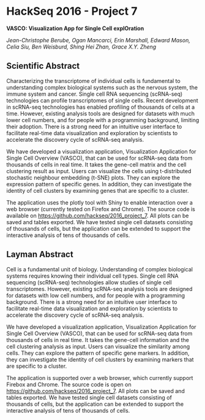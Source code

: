 # HackSeq 2016 - Project 7

**VASCO: Visualization App for Single Cell explOration**

_Jean-Christophe Berube, Ogan Mancarci, Erin Marshall, Edward Mason, Celia Siu, Ben Weisburd, Shing Hei Zhan, Grace X.Y. Zheng_

## Scientific Abstract

Characterizing the transcriptome of individual cells is fundamental to understanding complex biological systems such as the nervous system, the immune system and cancer. Single cell RNA sequencing (scRNA-seq) technologies can profile transcriptomes of single cells. Recent development in scRNA-seq technologies has enabled profiling of thousands of cells at a time. However, existing analysis tools are designed for datasets with much lower cell numbers, and for people with a programming background, limiting their adoption. There is a strong need for an intuitive user interface to facilitate real-time data visualization and exploration by scientists to accelerate the discovery cycle of scRNA-seq analysis.

We have developed a visualization application, Visualization Application for Single Cell Overview (VASCO), that can be used for scRNA-seq data from thousands of cells in real time. It takes the gene-cell matrix and the cell clustering result as input. Users can visualize the cells using t-distributed stochastic neighbour embedding (t-SNE) plots. They can explore the expression pattern of specific genes. In addition, they can investigate the identity of cell clusters by examining genes that are specific to a cluster.

The application uses the plotly tool with Shiny to enable interaction over a web browser (currently tested on Firefox and Chrome). The source code is available on https://github.com/hackseq/2016_project_7. All plots can be saved and tables exported. We have tested single cell datasets consisting of thousands of cells, but the application can be extended to support the interactive analysis of tens of thousands of cells.

## Layman Abstract

Cell is a fundamental unit of biology. Understanding of complex biological systems requires knowing their individual cell types. Single cell RNA sequencing (scRNA-seq) technologies allow studies of single cell transcriptomes. However, existing scRNA-seq analysis tools are designed for datasets with low cell numbers, and for people with a programming background. There is a strong need for an intuitive user interface to facilitate real-time data visualization and exploration by scientists to accelerate the discovery cycle of scRNA-seq analysis.

We have developed a visualization application, Visualization Application for Single Cell Overview (VASCO), that can be used for scRNA-seq data from thousands of cells in real time. It takes the gene-cell information and the cell clustering analysis as input. Users can visualize the similarity among cells. They can explore the pattern of specific gene markers. In addition, they can investigate the identity of cell clusters by examining markers that are specific to a cluster.

The application is supported over a web browser, which currently support Firebox and Chrome. The source code is open on https://github.com/hackseq/2016_project_7. All plots can be saved and tables exported. We have tested single cell datasets consisting of thousands of cells, but the application can be extended to support the interactive analysis of tens of thousands of cells.
